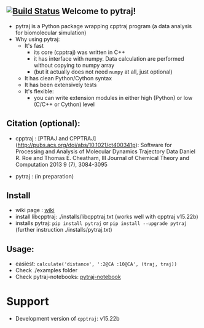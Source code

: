 [![Build Status](https://travis-ci.org/hainm/pytraj.svg?branch=master)](https://travis-ci.org/hainm/pytraj)
Welcome to pytraj!
-------------------

- pytraj is a Python package wrapping cpptraj program (a data analysis for biomolecular simulation)
- Why using pytraj:
    * It's fast
        * its core (cpptraj) was written in C++
        * it has interface with numpy. Data calculation are performed without copying to numpy array
        * (but it actually does not need `numpy` at all, just optional)
    * It has clean Python/Cython syntax
    * It has been extensively tests
    * It's flexible: 
        * you can write extension modules in either high (Python) or low (C/C++ or Cython) level

Citation (optional):
-----------------
- cpptraj : [PTRAJ and CPPTRAJ] (http://pubs.acs.org/doi/abs/10.1021/ct400341p): Software for Processing and Analysis of Molecular Dynamics Trajectory Data
Daniel R. Roe and Thomas E. Cheatham, III
Journal of Chemical Theory and Computation 2013 9 (7), 3084-3095 

- pytraj : (in preparation)

Install
-------
- wiki page : [wiki](http://www.github.com/pytraj/pytraj/wiki)
- install libcpptraj: 
    ./installs/libcpptraj.txt (works well with cpptraj v15.22b)
- installs pytraj: `pip install pytraj` or `pip install --upgrade pytraj`
    (further instruction ./installs/pytraj.txt)

Usage: 
-----
- easiest: `calculate('distance', ':2@CA :10@CA', (traj, traj))`
- Check ./examples folder
- Check pytraj-notebooks: [pytraj-notebook](http://nbviewer.ipython.org/github/pytraj/pytraj/blob/master/note-books/Frame_class.ipynb)

Support
====================
* Development version of `cpptraj`: v15.22b
